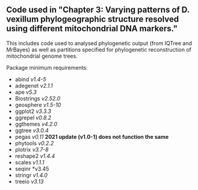 ## Code used in "Chapter 3: Varying patterns of D. vexillum phylogeographic structure resolved using different mitochondrial DNA markers."

This includes code used to analysed phylogenetic output (from IQTree and MrBayes) as well as partitions specified for phylogenetic reconstruction of mitochondrial genome trees. 

Package minimum requirements: 

- abind *v1.4-5*
- adegenet *v2.1.1* 
- ape *v5.3*
- Biostrings *v2.52.0* 
- geosphere *v1.5-10*
- ggplot2 *v3.3.3*
- ggrepel *v0.8.2*
- ggthemes *v4.2.0*
- ggtree *v3.0.4*
- pegas *v0.11* **2021 update (v1.0-1) does not function the same**
- phytools *v0.2.2*
- plotrix *v3.7-8*
- reshape2 *v1.4.4*
- scales *v1.1.1*
- seqinr *v3.45
- stringr *v1.4.0*
- treeio *v3.13*
